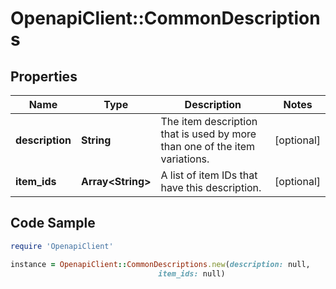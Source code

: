 # OpenapiClient::CommonDescriptions

## Properties

Name | Type | Description | Notes
------------ | ------------- | ------------- | -------------
**description** | **String** | The item description that is used by more than one of the item variations. | [optional] 
**item_ids** | **Array&lt;String&gt;** | A list of item IDs that have this description. | [optional] 

## Code Sample

```ruby
require 'OpenapiClient'

instance = OpenapiClient::CommonDescriptions.new(description: null,
                                 item_ids: null)
```


